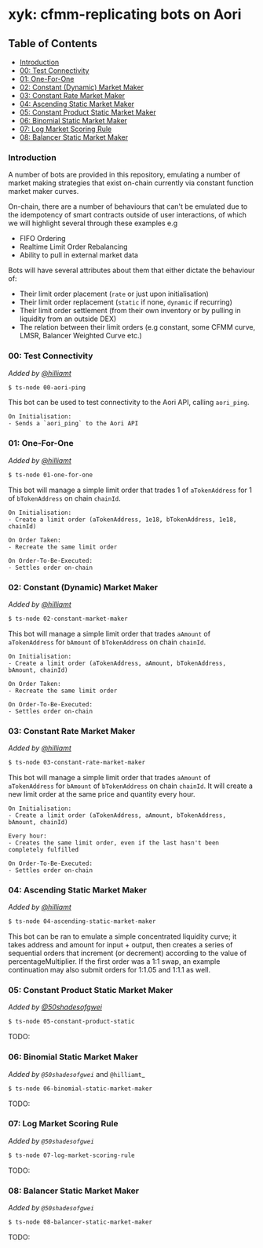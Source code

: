 # xyk: cfmm-replicating bots on Aori

## Table of Contents
- [Introduction](#introduction)
- [00: Test Connectivity](#00-test-connectivity)
- [01: One-For-One](#01-one-for-one)
- [02: Constant (Dynamic) Market Maker](#02-constant-dynamic-market-maker)
- [03: Constant Rate Market Maker](#03-constant-rate-market-maker)
- [04: Ascending Static Market Maker](#04-ascending-static-market-maker)
- [05: Constant Product Static Market Maker](#05-constant-product-static-market-maker)
- [06: Binomial Static Market Maker](#06-binomial-static-market-maker)
- [07: Log Market Scoring Rule](#07-log-market-scoring-rule)
- [08: Balancer Static Market Maker](#08-balancer-static-market-maker)


### Introduction

A number of bots are provided in this repository, emulating a number of market making strategies that exist on-chain currently via constant function market maker curves.

On-chain, there are a number of behaviours that can't be emulated due to the idempotency of smart contracts outside of user interactions, of which we will highlight several through these examples e.g
- FIFO Ordering
- Realtime Limit Order Rebalancing
- Ability to pull in external market data

Bots will have several attributes about them that either dictate the behaviour of:
- Their limit order placement (`rate` or just upon initialisation)
- Their limit order replacement (`static` if none, `dynamic` if recurring)
- Their limit order settlement (from their own inventory or by pulling in liquidity from an outside DEX)
- The relation between their limit orders (e.g constant, some CFMM curve, LMSR, Balancer Weighted Curve etc.)

### 00: Test Connectivity
_Added by [@hilliamt](https://github.com/hilliamt)_

```bash
$ ts-node 00-aori-ping
```

This bot can be used to test connectivity to the Aori API, calling `aori_ping`.

```
On Initialisation:
- Sends a `aori_ping` to the Aori API
```


### 01: One-For-One
_Added by [@hilliamt](https://github.com/hilliamt)_

```bash
$ ts-node 01-one-for-one
```

This bot will manage a simple limit order that trades 1 of `aTokenAddress` for 1 of `bTokenAddress` on chain `chainId`.

```
On Initialisation:
- Create a limit order (aTokenAddress, 1e18, bTokenAddress, 1e18, chainId)

On Order Taken:
- Recreate the same limit order

On Order-To-Be-Executed:
- Settles order on-chain
```

### 02: Constant (Dynamic) Market Maker
_Added by [@hilliamt](https://github.com/hilliamt)_

```bash
$ ts-node 02-constant-market-maker
```

This bot will manage a simple limit order that trades `aAmount` of `aTokenAddress` for `bAmount` of `bTokenAddress` on chain `chainId`.

```
On Initialisation:
- Create a limit order (aTokenAddress, aAmount, bTokenAddress, bAmount, chainId)

On Order Taken:
- Recreate the same limit order

On Order-To-Be-Executed:
- Settles order on-chain
```

### 03: Constant Rate Market Maker
_Added by [@hilliamt](https://github.com/hilliamt)_

```bash
$ ts-node 03-constant-rate-market-maker
```

This bot will manage a simple limit order that trades `aAmount` of `aTokenAddress` for `bAmount` of `bTokenAddress` on chain `chainId`. It will create a new limit order at the same price and quantity every hour.
```
On Initialisation:
- Create a limit order (aTokenAddress, aAmount, bTokenAddress, bAmount, chainId)

Every hour:
- Creates the same limit order, even if the last hasn't been completely fulfilled

On Order-To-Be-Executed:
- Settles order on-chain
```

### 04: Ascending Static Market Maker
_Added by [@hilliamt](https://github.com/hilliamt)_

```bash
$ ts-node 04-ascending-static-market-maker
```

This bot can be ran to emulate a simple concentrated liquidity
curve; it takes address and amount for input + output, then creates a series of sequential
orders that increment (or decrement) according to the value of percentageMultiplier.
If the first order was a 1:1 swap, an example continuation may also submit orders for 1:1.05 and 1:1.1
as well.

### 05: Constant Product Static Market Maker
_Added by [@50shadesofgwei](https://github.com/50shadesofgwei)_

```bash
$ ts-node 05-constant-product-static
```

TODO:

### 06: Binomial Static Market Maker
_Added by `@50shadesofgwei`_ and `@hilliamt`_

```bash
$ ts-node 06-binomial-static-market-maker
```

TODO:

### 07: Log Market Scoring Rule
_Added by `@50shadesofgwei`_

```bash
$ ts-node 07-log-market-scoring-rule
```

TODO:

### 08: Balancer Static Market Maker
_Added by `@50shadesofgwei`_

```bash
$ ts-node 08-balancer-static-market-maker
```

TODO: